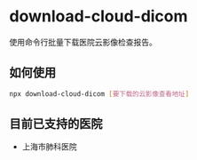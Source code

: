 # download-cloud-dicom

使用命令行批量下载医院云影像检查报告。

## 如何使用

```sh
npx download-cloud-dicom [要下载的云影像查看地址]
```

## 目前已支持的医院

* 上海市肺科医院
